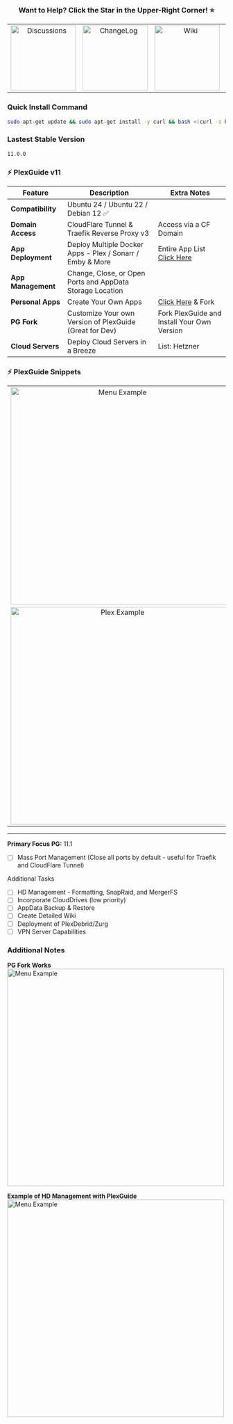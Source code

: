 <h3 align="center">Want to Help? Click the Star in the Upper-Right Corner! ⭐</h2>

<p align="center">
  <table align="center" border="0">
    <tr>
      <td align="center"><a href="https://github.com/plexguide/PlexGuide.com/discussions"><img src="https://i.imgur.com/uUZlvY6.png" alt="Discussions" width="150"></a></td>
      <td align="center"><a href="https://github.com/plexguide/PlexGuide.com/wiki/Change-Log"><img src="https://i.imgur.com/5sZSukx.png" alt="ChangeLog" width="150"></a></td>
      <td align="center"><a href="https://github.com/plexguide/PlexGuide.com/wiki"><img src="https://i.imgur.com/YNf9ps0.png" alt="Wiki" width="150"></a></td>
      <td align="center"><a href="https://github.com/plexguide/PlexGuide.com/wiki/Donations"><img src="https://i.imgur.com/1TAkRpM.png" alt="Donate" width="150"></a></td>
    </tr>
  </table>
</p>

### Quick Install Command

```bash
sudo apt-get update && sudo apt-get install -y curl && bash <(curl -s https://raw.githubusercontent.com/plexguide/Installer/v11/install_menu.sh)
```

### Lastest Stable Version
```bash
11.0.0
```

### ⚡ PlexGuide v11

| **Feature**        | Description                                                                                           | **Extra Notes**
|--------------------|-------------------------------------------------------------------------------------------------------|----------------------------|
| **Compatibility**  | Ubuntu 24 / Ubuntu 22 / Debian 12 ✅                                                                   |
| **Domain Access**  | CloudFlare Tunnel & Traefik Reverse Proxy v3                                                          | Access via a CF Domain
| **App Deployment** | Deploy Multiple Docker Apps - Plex / Sonarr / Emby & More  | Entire App List [Click Here](https://github.com/plexguide/Apps)
| **App Management** | Change, Close, or Open Ports and AppData Storage Location |
| **Personal Apps**  | Create Your Own Apps | [Click Here](https://github.com/plexguide/AppsFork) & Fork
| **PG Fork**  | Customize Your own Version of PlexGuide (Great for Dev) | Fork PlexGuide and Install Your Own Version
| **Cloud Servers**  | Deploy Cloud Servers in a Breeze | List: Hetzner



### ⚡ PlexGuide Snippets

<p align="center">
  <table align="center">
    <tr>
      <td align="center"><img src="https://i.imgur.com/60GtUzl.jpeg" alt="Menu Example" width="500"></td>
      <td align="center"><img src="https://i.imgur.com/TNy3rmn.jpeg" alt="Plex Example" width="500"></td>
    </tr>
    <tr>
      <td align="center"><img src="https://i.imgur.com/goozBTI.jpeg" alt="Plex Example" width="500"></td>
      <td align="center"><img src="https://i.imgur.com/uemOQUJ.jpeg" alt="Plex Example" width="500"></td>
    </tr>
  </table>
</p>

----

**Primary Focus PG:** 11.1
- [ ] Mass Port Management (Close all ports by default - useful for Traefik and CloudFlare Tunnel)

Additional Tasks
- [ ] HD Management - Formatting, SnapRaid, and MergerFS
- [ ] Incorporate CloudDrives (low priority)
- [ ] AppData Backup & Restore  
- [ ] Create Detailed Wiki
- [ ] Deployment of PlexDebrid/Zurg
- [ ] VPN Server Capabilities

### **Additional Notes**

**PG Fork Works**<br>
<img src="https://i.imgur.com/AhSpjrL.jpeg" alt="Menu Example" width="500">

**Example of HD Management with PlexGuide**<br>
<img src="https://i.imgur.com/muqXL24.jpeg" alt="Menu Example" width="500">

